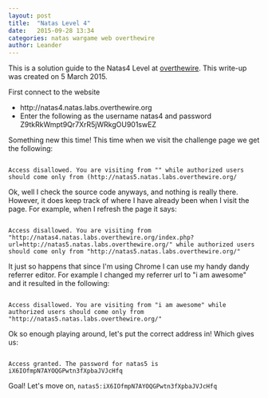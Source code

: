 ```yaml
---
layout: post
title:  "Natas Level 4"
date:   2015-09-28 13:34
categories: natas wargame web overthewire
author: Leander
---
```

This is a solution guide to the Natas4 Level at [overthewire](http://natas4.natas.labs.overthewire.org). This write-up was created on 5 March 2015.

First connect to the website
<ul><li>http://natas4.natas.labs.overthewire.org</li>
<li>Enter the following as the username natas4 and password Z9tkRkWmpt9Qr7XrR5jWRkgOU901swEZ</li></ul>

Something new this time! This time when we visit the challenge page we get the following: 

<code>
Access disallowed. You are visiting from "" while authorized users should come only from (http://natas5.natas.labs.overthewire.org/
</code>

Ok, well I check the source code anyways, and nothing is really there. However, it does keep track of where I have already been when I visit the page. For example, when I refresh the page it says:

<code>
Access disallowed. You are visiting from "http://natas4.natas.labs.overthewire.org/index.php?url=http://natas5.natas.labs.overthewire.org/" while authorized users should come only from "http://natas5.natas.labs.overthewire.org/"</code>

It just so happens that since I'm using Chrome I can use my handy dandy referrer editor. For example I changed my referrer url to "i am awesome" and it resulted in the following:

<code>
Access disallowed. You are visiting from "i am awesome" while authorized users should come only from "http://natas5.natas.labs.overthewire.org/"</code>


Ok so enough playing around, let's put the correct address in! Which gives us:

<code>
Access granted. The password for natas5 is iX6IOfmpN7AYOQGPwtn3fXpbaJVJcHfq </code>

Goal! Let's move on, <code>natas5:iX6IOfmpN7AYOQGPwtn3fXpbaJVJcHfq</code>